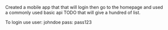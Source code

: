 Created a mobile app that that will login then go to the homepage and used a commonly used basic api TODO that will give a hundred of list.

To login  use 
user: johndoe
pass: pass123
